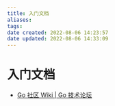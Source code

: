 ```yaml
---
title: 入门文档
aliases: 
tags: 
date created: 2022-08-06 14:23:57
date updated: 2022-08-06 14:33:09
---
```


# 入门文档

- [Go 社区 Wiki | Go 技术论坛](https://learnku.com/go/wikis)
